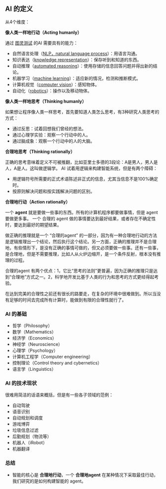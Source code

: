 ## AI 的定义

从4个维度：

**像人类一样地行动（Acting humanly）**

通过 [图灵测试](http://baike.baidu.com/item/%E5%9B%BE%E7%81%B5%E6%B5%8B%E8%AF%95) 的AI 需要具有的能力：
 - 自然语言处理（[NLP，natural language process](https://en.wikipedia.org/wiki/Natural_language_processing)）：用语言沟通。
 - 知识表达（[knowledge representation](https://en.wikipedia.org/wiki/Knowledge_representation_and_reasoning)）：保存听到和知道的东西。
 - 自动推理（[automated reasoning](https://en.wikipedia.org/wiki/Automated_reasoning)）：使用存储的信息回答问题并得出新的结论。
 - 机器学习（[machine learning](https://en.wikipedia.org/wiki/Machine_learning)）：适应新的情况，检测和推断模式。
 - 计算机视觉（[computer vision](https://en.wikipedia.org/wiki/Computer_vision)）：感知物体。
 - 自动化（[robotics](https://en.wikipedia.org/wiki/Robotics)）：操作以及移动物体。

**像人类一样地思考（Thinking humanly）**

如果想让程序像人类一样思考，首先要知道人类怎么思考，有3种研究人类思考的方式：
 - 通过反思：试着回想我们曾经的想法。
 - 通过心理学实验：观察一个行动中的人。
 - 通过脑成象：观察一个行动中的人的大脑。

**合理地思考（Thinking rationally）**

正确的思考意味着定义不可被推翻，比如亚里士多德的3段论：A是男人，男人是人，A是人。这叫做逻辑学。
AI 试着用逻辑来构建智能系统，但是有两个障碍：

 - 用逻辑符号所需要的正式术语陈述非正式的信息，尤其当信息不是100%确定时。
 - 按原则解决问题和按实践解决问题的区别。

**合理地行动（Action rationally）**

一个 **agent** 就是要做一些事的东西。所有的计算机程序都要做事情，但是 agent 要做更多事。
一个 合理的 agent 做的事情要达到最好结果，或者存在不确定性时，要达到最好的期望结果。

做正确的推理就是一个 “合理的agent” 的一部分，因为有一种合理地行动的方法是逻辑推理出一个结论，然后执行这个结论。另一方面，正确的推理并不是合理地，有些情形下，是没有正确的事情可做的，但又必须要做一些事。还有一些事，是合理地，但是不需要推理，比如人从火炉边缩开，是一个条件反射，根本没有推理的过程。

合理的agent 有两个优点：1，它比“思考的法则”更普遍，因为正确的推理只是达到“合理地”方式之一。2，科学地开发比基于人类的行为和思考的方式更经得起考验。

在达到完美的合理性之前还有很长的路要走，在复杂的环境中很难做到。所以当没有足够的时间去完成所有计算时，能做到有限的合理性就行了。

### AI 的基础

 - 哲学（Philosophy）
 - 数学（Mathematics）
 - 经济学（Economics）
 - 神经学（Neuroscience）
 - 心理学（Psychology）
 - 计算机工程学（Computer engineering）
 - 控制理论（Control theory and cybernetics）
 - 语言学（Linguistics）


### AI 的技术现状

很难用简洁的话语来概括，但是有一些各子领域的范例：

 - 自动驾驶
 - 语音识别
 - 自动规划和调度
 - 游戏博弈
 - 垃圾信息过滤
 - 后勤规划（物流等）
 - 机器人（iRobot）
 - 机器翻译


### 总结

 - 智能的核心是 **合理地行动**，一个 **合理地agent** 在某种情况下采取最佳行动，我们研究的是如何构建智能的 agent。
